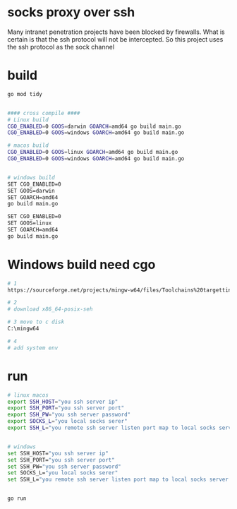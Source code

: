 # socks proxy over ssh

Many intranet penetration projects have been blocked by firewalls. 
What is certain is that the ssh protocol will not be intercepted. 
So this project uses the ssh protocol as the sock channel


# build

```bash
go mod tidy


#### cross compile ####
# Linux build
CGO_ENABLED=0 GOOS=darwin GOARCH=amd64 go build main.go
CGO_ENABLED=0 GOOS=windows GOARCH=amd64 go build main.go

# macos build
CGO_ENABLED=0 GOOS=linux GOARCH=amd64 go build main.go
CGO_ENABLED=0 GOOS=windows GOARCH=amd64 go build main.go


# windows build
SET CGO_ENABLED=0
SET GOOS=darwin
SET GOARCH=amd64
go build main.go

SET CGO_ENABLED=0
SET GOOS=linux
SET GOARCH=amd64
go build main.go


```


# Windows build need cgo

```bash
# 1
https://sourceforge.net/projects/mingw-w64/files/Toolchains%20targetting%20Win64/Personal%20Builds/mingw-builds/8.1.0/

# 2
# download x86_64-posix-seh 

# 3 move to c disk
C:\mingw64

# 4
# add system env
```


# run

```bash
# linux macos
export SSH_HOST="you ssh server ip"
export SSH_PORT="you ssh server port"
export SSH_PW="you ssh server password"
export SOCKS_L="you local socks serer"
export SSH_L="you remote ssh server listen port map to local socks server listen"


# windows
set SSH_HOST="you ssh server ip"
set SSH_PORT="you ssh server port"
set SSH_PW="you ssh server password"
set SOCKS_L="you local socks serer"
set SSH_L="you remote ssh server listen port map to local socks server listen"


go run 
```

